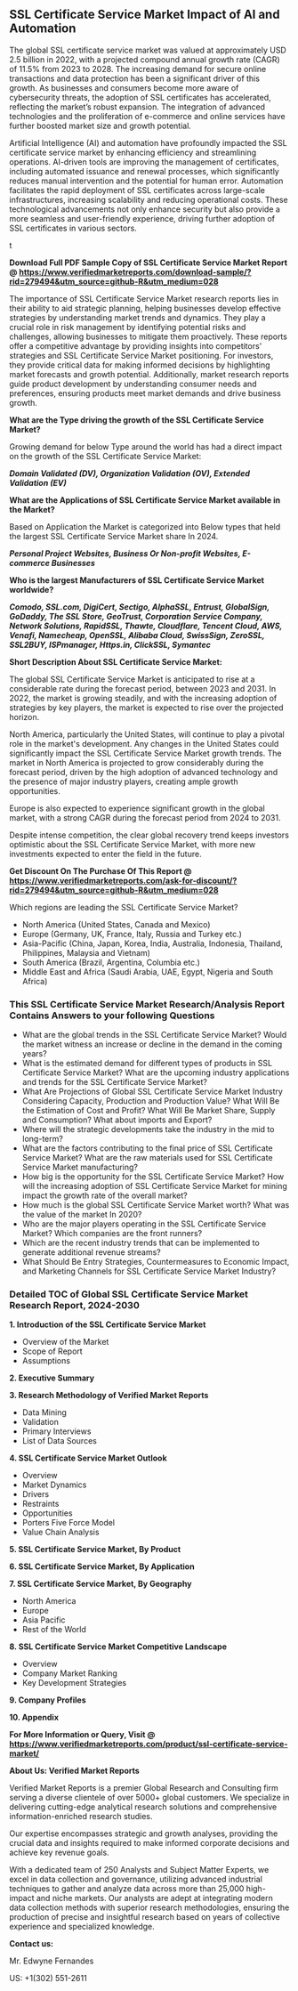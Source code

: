 <h2>SSL Certificate Service Market Impact of AI and Automation</h2><p>The global SSL certificate service market was valued at approximately USD 2.5 billion in 2022, with a projected compound annual growth rate (CAGR) of 11.5% from 2023 to 2028. The increasing demand for secure online transactions and data protection has been a significant driver of this growth. As businesses and consumers become more aware of cybersecurity threats, the adoption of SSL certificates has accelerated, reflecting the market’s robust expansion. The integration of advanced technologies and the proliferation of e-commerce and online services have further boosted market size and growth potential.</p><p>Artificial Intelligence (AI) and automation have profoundly impacted the SSL certificate service market by enhancing efficiency and streamlining operations. AI-driven tools are improving the management of certificates, including automated issuance and renewal processes, which significantly reduces manual intervention and the potential for human error. Automation facilitates the rapid deployment of SSL certificates across large-scale infrastructures, increasing scalability and reducing operational costs. These technological advancements not only enhance security but also provide a more seamless and user-friendly experience, driving further adoption of SSL certificates in various sectors.</p>t</p><p id="" class=""><strong>Download Full PDF Sample Copy of SSL Certificate Service Market Report @ <a href="https://www.verifiedmarketreports.com/download-sample/?rid=279494&utm_source=github-R&utm_medium=028" target="_blank">https://www.verifiedmarketreports.com/download-sample/?rid=279494&utm_source=github-R&utm_medium=028</a></strong></p><p>The importance of&nbsp;SSL Certificate Service Market research reports lies in their ability to aid strategic planning, helping businesses develop effective strategies by understanding market trends and dynamics. They play a crucial role in risk management by identifying potential risks and challenges, allowing businesses to mitigate them proactively. These reports offer a competitive advantage by providing insights into competitors' strategies and SSL Certificate Service Market positioning. For investors, they provide critical data for making informed decisions by highlighting market forecasts and growth potential. Additionally, market research reports guide product development by understanding consumer needs and preferences, ensuring products meet market demands and drive business growth.</p><p><strong>What are the&nbsp;Type driving the growth of the SSL Certificate Service Market?</strong></p><p id="" class="">Growing demand for below Type around the world has had a direct impact on the growth of the SSL Certificate Service Market:</p><em><strong>Domain Validated (DV), Organization Validation (OV), Extended Validation (EV)</strong></em></p><strong>What are the&nbsp;Applications&nbsp;of SSL Certificate Service Market available in the Market?</strong></p><p id="" class="">Based on Application the Market is categorized into Below types that held the largest SSL Certificate Service Market share In 2024.</p><em><strong>Personal Project Websites, Business Or Non-profit Websites, E-commerce Businesses</strong></em></p><strong>Who is the largest Manufacturers of SSL Certificate Service Market worldwide?</strong></p><p><em><strong>Comodo, SSL.com, DigiCert, Sectigo, AlphaSSL, Entrust, GlobalSign, GoDaddy, The SSL Store, GeoTrust, Corporation Service Company, Network Solutions, RapidSSL, Thawte, Cloudflare, Tencent Cloud, AWS, Venafi, Namecheap, OpenSSL, Alibaba Cloud, SwissSign, ZeroSSL, SSL2BUY, ISPmanager, Https.in, ClickSSL, Symantec</strong></em></p><p id="" class=""><strong>Short Description About SSL Certificate Service Market:</strong></p><p>The global SSL Certificate Service Market is anticipated to rise at a considerable rate during the forecast period, between 2023 and 2031. In 2022, the market is growing steadily, and with the increasing adoption of strategies by key players, the market is expected to rise over the projected horizon.</p><p>North America, particularly the United States, will continue to play a pivotal role in the market's development. Any changes in the United States could significantly impact the SSL Certificate Service Market growth trends. The market in North America is projected to grow considerably during the forecast period, driven by the high adoption of advanced technology and the presence of major industry players, creating ample growth opportunities.</p><p>Europe is also expected to experience significant growth in the global market, with a strong CAGR during the forecast period from 2024 to 2031.</p><p>Despite intense competition, the clear global recovery trend keeps investors optimistic about the SSL Certificate Service Market, with more new investments expected to enter the field in the future.</p><p id="" class=""><strong>Get Discount On The Purchase Of This Report @ <a href="https://www.verifiedmarketreports.com/ask-for-discount/?rid=279494&utm_source=github-R&utm_medium=028" target="_blank">https://www.verifiedmarketreports.com/ask-for-discount/?rid=279494&utm_source=github-R&utm_medium=028</a></strong></p>Which regions are leading the SSL Certificate Service Market?</p><ul><li>North America (United States, Canada and Mexico)</li><li>Europe (Germany, UK, France, Italy, Russia and Turkey etc.)</li><li>Asia-Pacific (China, Japan, Korea, India, Australia, Indonesia, Thailand, Philippines, Malaysia and Vietnam)</li><li>South America (Brazil, Argentina, Columbia etc.)</li><li>Middle East and Africa (Saudi Arabia, UAE, Egypt, Nigeria and South Africa)</li></ul><h3 id="" class="">This SSL Certificate Service Market Research/Analysis Report Contains Answers to your following Questions</h3><ul><li>What are the global trends in the SSL Certificate Service Market? Would the market witness an increase or decline in the demand in the coming years?</li><li>What is the estimated demand for different types of products in SSL Certificate Service Market? What are the upcoming industry applications and trends for the SSL Certificate Service Market?</li><li>What Are Projections of Global SSL Certificate Service Market Industry Considering Capacity, Production and Production Value? What Will Be the Estimation of Cost and Profit? What Will Be Market Share, Supply and Consumption? What about imports and Export?</li><li>Where will the strategic developments take the industry in the mid to long-term?</li><li>What are the factors contributing to the final price of SSL Certificate Service Market? What are the raw materials used for SSL Certificate Service Market manufacturing?</li><li>How big is the opportunity for the SSL Certificate Service Market? How will the increasing adoption of SSL Certificate Service Market for mining impact the growth rate of the overall market?</li><li>How much is the global SSL Certificate Service Market worth? What was the value of the market In 2020?</li><li>Who are the major players operating in the SSL Certificate Service Market? Which companies are the front runners?</li><li>Which are the recent industry trends that can be implemented to generate additional revenue streams?</li><li>What Should Be Entry Strategies, Countermeasures to Economic Impact, and Marketing Channels for SSL Certificate Service Market Industry?</li></ul><h3 id="" class="">Detailed TOC of Global SSL Certificate Service Market Research Report, 2024-2030</h3><p id="" class=""><strong>1. Introduction of the SSL Certificate Service Market</strong></p><ul><li>Overview of the Market</li><li>Scope of Report</li><li>Assumptions</li></ul><p id="" class=""><strong>2. Executive Summary</strong></p><p id="" class=""><strong>3. Research Methodology of Verified Market Reports</strong></p><ul><li>Data Mining</li><li>Validation</li><li>Primary Interviews</li><li>List of Data Sources</li></ul><p id="" class=""><strong>4. SSL Certificate Service Market Outlook</strong></p><ul><li>Overview</li><li>Market Dynamics</li><li>Drivers</li><li>Restraints</li><li>Opportunities</li><li>Porters Five Force Model</li><li>Value Chain Analysis</li></ul><p id="" class=""><strong>5. SSL Certificate Service Market, By Product</strong></p><p id="" class=""><strong>6. SSL Certificate Service Market, By Application</strong></p><p id="" class=""><strong>7. SSL Certificate Service Market, By Geography</strong></p><ul><li>North America</li><li>Europe</li><li>Asia Pacific</li><li>Rest of the World</li></ul><p id="" class=""><strong>8. SSL Certificate Service Market Competitive Landscape</strong></p><ul><li>Overview</li><li>Company Market Ranking</li><li>Key Development Strategies</li></ul><p id="" class=""><strong>9. Company Profiles</strong></p><p id="" class=""><strong>10. Appendix</strong></p><p id="" class=""><strong>For More Information or Query, Visit @ <a href="https://www.verifiedmarketreports.com/product/ssl-certificate-service-market/" target="_blank">https://www.verifiedmarketreports.com/product/ssl-certificate-service-market/</a></strong></p><p id="" class=""><strong>About Us: Verified Market Reports</strong></p><p id="" class="">Verified Market Reports is a premier Global Research and Consulting firm serving a diverse clientele of over 5000+ global customers. We specialize in delivering cutting-edge analytical research solutions and comprehensive information-enriched research studies.</p><p id="" class="">Our expertise encompasses strategic and growth analyses, providing the crucial data and insights required to make informed corporate decisions and achieve key revenue goals.</p><p id="" class="">With a dedicated team of 250 Analysts and Subject Matter Experts, we excel in data collection and governance, utilizing advanced industrial techniques to gather and analyze data across more than 25,000 high-impact and niche markets. Our analysts are adept at integrating modern data collection methods with superior research methodologies, ensuring the production of precise and insightful research based on years of collective experience and specialized knowledge.</p><p id="" class=""><strong>Contact us:</strong></p><p id="" class="">Mr. Edwyne Fernandes</p><p id="" class="">US: +1(302) 551-2611</p>